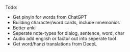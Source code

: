 Todo:
- Get pinyin for words from ChatGPT
- Building character/word cards, include mnemonics
- Better anki
- Seperate note-types for dialog, sentence, word, char
- Audio add english or factor out into seperate tool
- Get word/hanzi translations from DeepL
